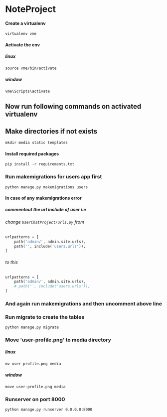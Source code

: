 # NoteProject




#### Create a virtualenv 
`virtualenv vme`


#### Activate the env

##### linux
`source vme/bin/activate`

##### window
`vme\Scripts\activate`




## Now run following commands on activated virtualenv



## Make directories if not exists
`mkdir media static templates`


#### Install required packages
`pip install -r requirements.txt`


### Run makemigrations for users app first
`python manage.py makemigrations users`

#### In case of any makemigrations error

##### commentout the url include of user i.e

###### change `UserChatProject/urls.py` from

```python
urlpatterns = [
    path('admin/', admin.site.urls),
    path('', include('users.urls')),
]

```
######  to this

```python
urlpatterns = [
    path('admin/', admin.site.urls),
    # path('', include('users.urls')),
]


```
### And again run makemigrations and then uncomment above line






### Run migrate to create the tables
`python manage.py migrate`



### Move 'user-profile.png' to media directory

##### linux
`mv user-profile.png media`
##### window
`move user-profile.png media`



### Runserver on port 8000
`python manage.py runserver 0.0.0.0:8000`
